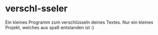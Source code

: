 # verschl-sseler
Ein kleines Programm zum verschlüsseln deines Textes.
Nur ein kleines Projekt, welches aus spaß entstanden ist :)
